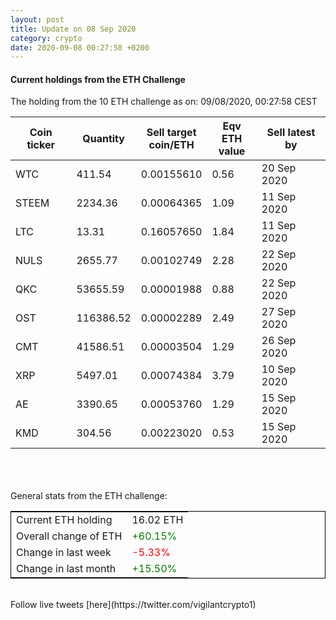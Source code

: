 ```yaml
---
layout: post
title: Update on 08 Sep 2020
category: crypto
date: 2020-09-08 00:27:58 +0200
---
```

<!-- Global site tag (gtag.js) - Google Analytics -->
<script async src="https://www.googletagmanager.com/gtag/js?id=UA-103831149-5"></script>
<script>
  window.dataLayer = window.dataLayer || [];
  function gtag(){dataLayer.push(arguments);}
  gtag('js', new Date());

  gtag('config', 'UA-103831149-5');
</script>


#### Current holdings from the ETH Challenge

The holding from the 10 ETH challenge as on: 09/08/2020, 00:27:58 CEST

|Coin ticker|Quantity|Sell target<br>coin/ETH|Eqv ETH<br>value|Sell latest by|
|-----------|--------|-----------|-----------|--------------|
WTC|411.54|  0.00155610|0.56|20 Sep 2020|
STEEM|2234.36|  0.00064365|1.09|11 Sep 2020|
LTC|13.31|  0.16057650|1.84|11 Sep 2020|
NULS|2655.77|  0.00102749|2.28|22 Sep 2020|
QKC|53655.59|  0.00001988|0.88|22 Sep 2020|
OST|116386.52|  0.00002289|2.49|27 Sep 2020|
CMT|41586.51|  0.00003504|1.29|26 Sep 2020|
XRP|5497.01|  0.00074384|3.79|10 Sep 2020|
AE|3390.65|  0.00053760|1.29|15 Sep 2020|
KMD|304.56|  0.00223020|0.53|15 Sep 2020|

<br>
<br>
<br>
General stats from the ETH challenge:

<table style="border:1px solid black;margin-left:auto;margin-right:auto;">
	<tbody>
	<tr>
		<td>Current ETH holding</td>
		<td>     16.02 ETH</td>
	</tr>
	<tr>
		<td>Overall change of ETH</td>
		<td><font color="green">+60.15%</font></td>
	</tr>
	<tr>
		<td>Change in last week</td>
		<td><font color="red">-5.33%</font></td>
	</tr>
	<tr>
		<td>Change in last month</td>
		<td><font color="green">+15.50%</font></td>
	</tr>
	</tbody>
</table>

<br>
Follow live tweets [here](https://twitter.com/vigilantcrypto1)
<br>
<br>